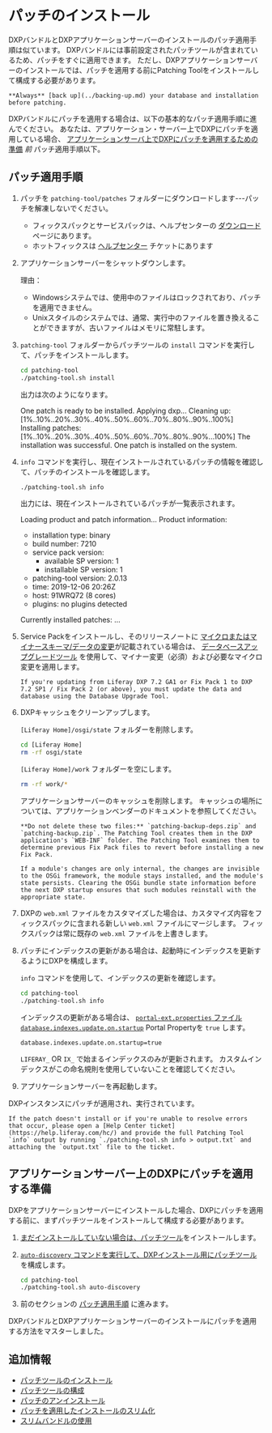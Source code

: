 # パッチのインストール

DXPバンドルとDXPアプリケーションサーバーのインストールのパッチ適用手順は似ています。 DXPバンドルには事前設定されたパッチツールが含まれているため、パッチをすぐに適用できます。 ただし、DXPアプリケーションサーバーのインストールでは、パッチを適用する前にPatching Toolをインストールして構成する必要があります。

```{warning}
**Always** [back up](../backing-up.md) your database and installation before patching.
```

DXPバンドルにパッチを適用する場合は、以下の基本的なパッチ適用手順に進んでください。 あなたは、アプリケーション・サーバー上でDXPにパッチを適用している場合、 [アプリケーションサーバ上でDXPにパッチを適用するための準備](#preparing-to-patch-dxp-on-an-application-server) *前* パッチ適用手順以下。

## パッチ適用手順

1.  パッチを `patching-tool/patches` フォルダーにダウンロードします---パッチを解凍しないでください。

      - フィックスパックとサービスパックは、ヘルプセンターの [ダウンロード](https://customer.liferay.com/downloads) ページにあります。
      - ホットフィックスは [ヘルプセンター](https://help.liferay.com/hc) チケットにあります

2.  アプリケーションサーバーをシャットダウンします。

    理由：

      - Windowsシステムでは、使用中のファイルはロックされており、パッチを適用できません。
      - Unixスタイルのシステムでは、通常、実行中のファイルを置き換えることができますが、古いファイルはメモリに常駐します。

3.  `patching-tool` フォルダーからパッチツールの `install` コマンドを実行して、パッチをインストールします。

    ``` bash
    cd patching-tool
    ./patching-tool.sh install
    ```

    出力は次のようになります。

     One patch is ready to be installed. Applying dxp...
     Cleaning up: [1%..10%..20%..30%..40%..50%..60%..70%..80%..90%..100%]
     Installing patches: [1%..10%..20%..30%..40%..50%..60%..70%..80%..90%...100%]
     The installation was successful. One patch is installed on the system.

4.  `info` コマンドを実行し、現在インストールされているパッチの情報を確認して、パッチのインストールを確認します。

    ``` bash
    ./patching-tool.sh info
    ```

    出力には、現在インストールされているパッチが一覧表示されます。

     Loading product and patch information...
     Product information:
    
       * installation type: binary
       * build number: 7210
       * service pack version:
         - available SP version: 1
         - installable SP version: 1
       * patching-tool version: 2.0.13
       * time: 2019-12-06 20:26Z
       * host: 91WRQ72 (8 cores)
       * plugins: no plugins detected
    
     Currently installed patches:
     ...

5.  Service Packをインストールし、そのリリースノートに [マイクロまたはマイナースキーマ/データの変更](https://help.liferay.com/hc/en-us/articles/360030959231-Meaningful-Schema-Versioning)が記載されている場合は、 [データベースアップグレードツール](../../upgrading-liferay-dxp/upgrade-basics/using-the-database-upgrade-tool.md) を使用して、マイナー変更（必須）および必要なマイクロ変更を適用します。

    ```{important}
    If you're updating from Liferay DXP 7.2 GA1 or Fix Pack 1 to DXP 7.2 SP1 / Fix Pack 2 (or above), you must update the data and database using the Database Upgrade Tool.
    ```

6.  DXPキャッシュをクリーンアップします。

    `[Liferay Home]/osgi/state` フォルダーを削除します。

    ``` bash
    cd [Liferay Home]
    rm -rf osgi/state
    ```

    `[Liferay Home]/work` フォルダーを空にします。

    ``` bash
    rm -rf work/*
    ```

    アプリケーションサーバーのキャッシュを削除します。 キャッシュの場所については、アプリケーションベンダーのドキュメントを参照してください。

    ```{warning}
    **Do not delete these two files:** `patching-backup-deps.zip` and `patching-backup.zip`. The Patching Tool creates them in the DXP application's `WEB-INF` folder. The Patching Tool examines them to determine previous Fix Pack files to revert before installing a new Fix Pack.
    ```

    ```{note}
    If a module's changes are only internal, the changes are invisible to the OSGi framework, the module stays installed, and the module's state persists. Clearing the OSGi bundle state information before the next DXP startup ensures that such modules reinstall with the appropriate state.
    ```

7.  DXPの `web.xml` ファイルをカスタマイズした場合は、カスタマイズ内容をフィックスパックに含まれる新しい `web.xml` ファイルにマージします。 フィックスパックは常に既存の `web.xml` ファイルを上書きします。

8.  パッチにインデックスの更新がある場合は、起動時にインデックスを更新するようにDXPを構成します。

    `info` コマンドを使用して、インデックスの更新を確認します。

    ``` bash
    cd patching-tool
    ./patching-tool.sh info
    ```

    インデックスの更新がある場合は、 [`portal-ext.properties` ファイル](../../reference/portal-properties.md)[`database.indexes.update.on.startup`](https://docs.liferay.com/dxp/portal/7.2-latest/propertiesdoc/portal.properties.html#Database) Portal Propertyを `true` します。

    ``` properties
    database.indexes.update.on.startup=true
    ```

    `LIFERAY_` OR `IX_` で始まるインデックスのみが更新されます。 カスタムインデックスがこの命名規則を使用していないことを確認してください。

9.  アプリケーションサーバーを再起動します。

DXPインスタンスにパッチが適用され、実行されています。

```{note}
If the patch doesn't install or if you're unable to resolve errors that occur, please open a [Help Center ticket](https://help.liferay.com/hc/) and provide the full Patching Tool `info` output by running `./patching-tool.sh info > output.txt` and attaching the `output.txt` file to the ticket.
```

## アプリケーションサーバー上のDXPにパッチを適用する準備

DXPをアプリケーションサーバーにインストールした場合、DXPにパッチを適用する前に、まずパッチツールをインストールして構成する必要があります。

1.  [まだインストールしていない場合は、パッチツール](../reference/installing-the-patching-tool.md)をインストールします。

2.  [ `auto-discovery` コマンドを実行して、DXPインストール用にパッチツール](../reference/configuring-the-patching-tool.md) を構成します。

    ``` bash
    cd patching-tool
    ./patching-tool.sh auto-discovery
    ```

3.  前のセクションの [パッチ適用手順](#basic-patching-steps) に進みます。

DXPバンドルとDXPアプリケーションサーバーのインストールにパッチを適用する方法をマスターしました。

## 追加情報

  - [パッチツールのインストール](../reference/installing-the-patching-tool.md)
  - [パッチツールの構成](../reference/configuring-the-patching-tool.md)
  - [パッチのアンインストール](../reference/uninstalling-patches.md)
  - [パッチを適用したインストールのスリム化](./advanced-patching-for-dxp-7-2/slimming-down-patched-installations.md)
  - [スリムバンドルの使用](./advanced-patching-for-dxp-7-2/using-slim-bundles.md)